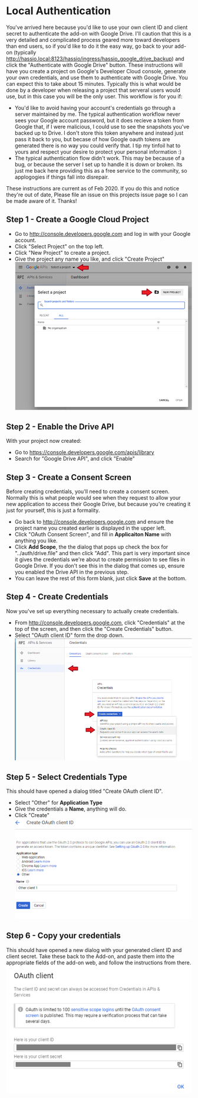 # Local Authentication
You've arrived here because you'd like to use your own client ID and client secret to authenticate the add-on with Google Drive.  I'll caution that this is a very detailed and complicated process geared more toward developers than end users, so if you'd like to do it the easy way, go back to your add-on (typically http://hassio.local:8123/hassio/ingress/hassio_google_drive_backup) and click the "Authenticate with Google Drive" button.  These instructions will have you create a project on Google's Developer Cloud console, generate your own credentials, and use them to authenticate with Google Drive.  You can expect this to take about 15 minutes.  Typically this is what would be done by a developer when releasing a project that serveral users would use, but in this case you will be the only user.  This workflow is for you if:
* You'd like to avoid having your account's credentials go through a server maintained by me.  The typical authentication workflow never sees your Google account password, but it does recieve a token from Google that, if I were malicious, I could use to see the snapshots you've backed up to Drive.  I don't store this token anywhere and instead just pass it back to you, but becase of how Google oauth tokens are generated there is no way you could verify that.  I tip my tinfoil hat to yours and respect your desire to protect your personal information :)
* The typical authentication flow didn't work.  This may be because of a bug, or because the server I set up to handle it is down or broken.  Its just me back here providing this as a free service to the community, so applogogies if things fall into disrepair.

These instructions are current as of Feb 2020.  If you do this and notice they're out of date, Please file an issue on this projects issue page so I can be made aware of it.  Thanks!

## Step 1 - Create a Google Cloud Project
* Go to http://console.developers.google.com and log in with your Google account.
* Click "Select Project" on the top left.
* Click "New Project" to create a project.
* Give the project any name you like, and click "Create Project"
![](images/step1.png)

## Step 2 - Enable the Drive API
With your project now created:
* Go to https://console.developers.google.com/apis/library
* Search for "Google Drive API", and click "Enable"

## Step 3 - Create a Consent Screen
Before creating credentials, you'll need to create a consent screen.  Normally this is what people would see when they request to allow your new application to access their Google Drive, but because you're creating it just for yourself, this is just a formality.
* Go back to http://console.developers.google.com and ensure the project name you created earlier is displayed in the upper left.
* Click "OAuth Consent Screen", and fill in **Applicaiton Name** with anything you like.
* Click **Add Scope**, the the dialog that pops up  check the box for "../auth/drive.file" and then click "Add".  This part is very important since it gives the credentials we're about to create permission to see files in Google Drive.  If you don't see this in the dialog that comes up, ensure you enabled the Drive API in the previous step.
* You can leave the rest of this form blank, just click **Save** at the bottom.

## Step 4 - Create Credentials
Now you've set up everything necessary to actually create credentials.
* From http://console.developers.google.com, click "Credentials" at the top of the screen, and then click the "Create Credentials" button.
* Select "OAuth client ID" form the drop down.
![](images/step3.png)

## Step 5 - Select Credentials Type
This should have opened a dialog titled "Create OAuth client ID".
* Select "Other" for **Application Type**
* Give the credentials a **Name**, anything will do.
* Click "Create"
![](images/step4.png)

## Step 6 - Copy your credentials
This should have opened a new dialog with your generated client ID and client secret.  Take these back to the Add-on, and paste them into the appropriate fields of the add-on web, and follow the instructions from there.
![](images/step5.png)
